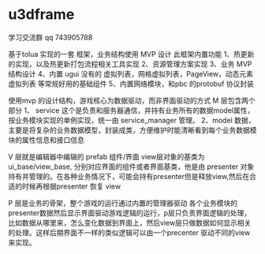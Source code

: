 # u3dframe
学习交流群 qq 743905788

基于tolua 实现的一套 框架，业务结构使用 MVP 设计
此框架内置功能
1、热更新的实现，以及热更新打包流程相关工具实现
2、资源管理方案实现
3、业务 MVP 结构设计
4、内置 ugui 没有的 虚拟列表，网格虚拟列表，PageView，动态元素虚拟列表 等常规好用的基础组件
5、内置网络模块，和pbc 的protobuf 协议封装

使用mvp 的设计结构，游戏核心为数据驱动，而非界面驱动的方式
M 层包含两个部分
1、 service 这个是负责和服务器通信，并持有业务所有的数据model属性，按业务模块实现的单例实现，统一由 service_manager 管理。
2、model 数据，主要是将复杂的业务数据模型，封装成类，方便维护时能清晰看到每个业务数据模块的属性信息和接口信息

V 层就是编辑器中编辑的 prefab 组件/界面
view层对象的基类为 ui_base/view_base, 分别对应界面的组件或者界面基类，他是由 presenter 对象持有并管理的。在各种业务情况下，可能会持有presenter但是释放view,然后在合适的时候再根据presenter 恢复 view 

P 层是业务的骨架，整个游戏的运行通过内置的管理器驱动 各个业务模块的presenter数据然后显示界面驱动游戏逻辑的运行，p层只负责界面逻辑的处理，比如数据从哪里来，怎么变化数据到界面上，然后view层只做数据如何显示相关的处理。这样后期界面不一样的类似逻辑可以由一个precenter 驱动不同的view来实现。
